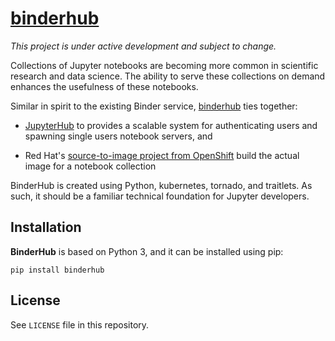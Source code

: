 [binderhub][]
=============

*This project is under active development and subject to change.*

Collections of Jupyter notebooks are becoming more common in scientific research
and data science. The ability to serve these collections on demand enhances the
usefulness of these notebooks.

Similar in spirit to the existing Binder service, [binderhub][] ties together:

- [JupyterHub](https://github.com/jupyterhub/jupyterhub) to provides
  a scalable system for authenticating users and spawning single users
  notebook servers, and

- Red Hat's [source-to-image project from OpenShift](https://github.com/openshift/source-to-image)
  build the actual image for a notebook collection

BinderHub is created using Python, kubernetes, tornado, and traitlets. As such,
it should be a familiar technical foundation for Jupyter developers.

Installation
------------

**BinderHub** is based on Python 3, and it can be installed using pip:

    pip install binderhub

License
-------

See `LICENSE` file in this repository.


[binderhub]: https://github.com/juypterhub/binderhub
